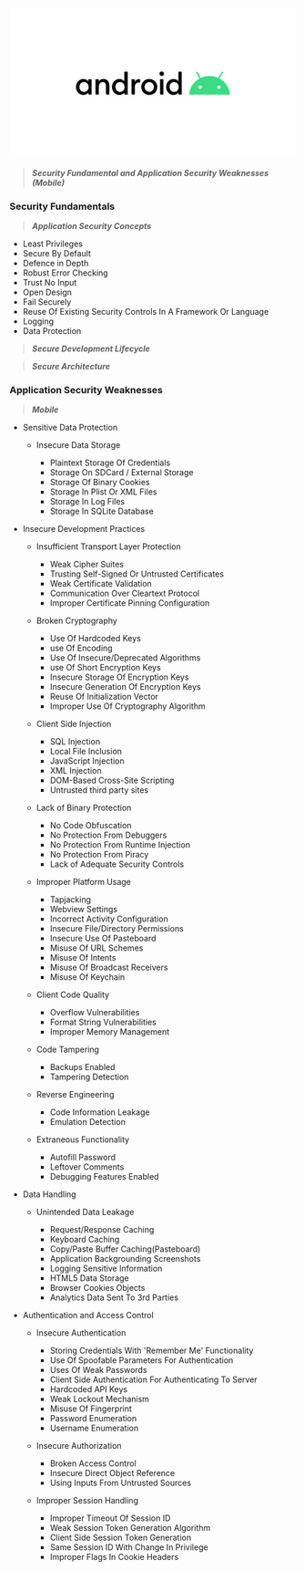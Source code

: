 ![#SecureCode-Android](/src/images/android.jpg)

> ***Security Fundamental and Application Security Weaknesses (Mobile)***

### Security Fundamentals

> ***Application Security Concepts***

* Least Privileges
* Secure By Default
* Defence in Depth
* Robust Error Checking
* Trust No Input
* Open Design
* Fail Securely
* Reuse Of Existing Security Controls In A Framework Or Language
* Logging
* Data Protection

> ***Secure Development Lifecycle***

> ***Secure Architecture***

### Application Security Weaknesses
> ***Mobile***

- Sensitive Data Protection

	* Insecure Data Storage

		- Plaintext Storage Of Credentials
		- Storage On SDCard / External Storage
		- Storage Of Binary Cookies
		- Storage In Plist Or XML Files
		- Storage In Log Files
		- Storage In SQLite Database

- Insecure Development Practices

	* Insufficient Transport Layer Protection 
		- Weak Cipher Suites
		- Trusting Self-Signed Or Untrusted Certificates
		- Weak Certificate Validation
		- Communication Over Cleartext Protocol
		- Improper Certificate Pinning Configuration

	* Broken Cryptography 
		- Use Of Hardcoded Keys
		- use Of Encoding
		- Use Of Insecure/Deprecated Algorithms
		- use Of Short Encryption Keys
		- Insecure Storage Of Encryption Keys
		- Insecure Generation Of Encryption  Keys
		- Reuse Of Initialization Vector
		- Improper Use Of Cryptography Algorithm

	* Client Side Injection
		- SQL Injection
		- Local File Inclusion
		- JavaScript Injection
		- XML Injection
		- DOM-Based Cross-Site Scripting
		- Untrusted third party sites

	* Lack of Binary Protection 
		- No Code Obfuscation
		- No Protection From Debuggers
		- No Protection From Runtime Injection
		- No Protection From Piracy
		- Lack of Adequate Security Controls

	* Improper Platform Usage
		- Tapjacking
		- Webview Settings
		- Incorrect Activity Configuration
		- Insecure File/Directory Permissions
		- Insecure Use Of Pasteboard
		- Misuse Of URL Schemes
		- Misuse Of Intents
		- Misuse Of Broadcast Receivers
		- Misuse Of Keychain

	* Client Code Quality
		- Overflow Vulnerabilities
		- Format String Vulnerabilities
		- Improper Memory Management

	* Code Tampering 
		- Backups Enabled 
		- Tampering Detection

	* Reverse Engineering 
		- Code Information Leakage
		- Emulation Detection

	* Extraneous Functionality
		- Autofill Password
		- Leftover Comments
		- Debugging Features Enabled

- Data Handling

	* Unintended Data Leakage
	
		- Request/Response Caching 
		- Keyboard Caching 
		- Copy/Paste Buffer Caching(Pasteboard)
		- Application Backgrounding Screenshots
		- Logging Sensitive Information
		- HTML5 Data Storage
		- Browser Cookies Objects
		- Analytics Data Sent To 3rd Parties

- Authentication and Access Control

	* Insecure Authentication
		- Storing Credentials With 'Remember Me' Functionality
		- Use Of Spoofable Parameters For Authentication
		- Uses Of Weak Passwords
		- Client Side Authentication For Authenticating To Server
		- Hardcoded API Keys
		- Weak Lockout Mechanism
		- Misuse Of Fingerprint
		- Password Enumeration
		- Username Enumeration

	* Insecure Authorization
		- Broken Access Control
		- Insecure Direct Object Reference
		- Using Inputs From Untrusted Sources

	* Improper Session Handling
		- Improper Timeout Of Session ID
		- Weak Session Token Generation Algorithm
		- Client Side Session Token Generation
		- Same Session ID With Change In Privilege
		- Improper Flags In Cookie Headers

